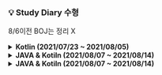 ### 💡 Study Diary 수형  

8/6이전 BOJ는 정리 X

<details markdown="1">
<summary><strong> Kotlin (2021/07/23 ~ 2021/08/05)</strong></summary>
<br>
<br>

|날짜|내용|
|------:|:---:|
|**7/23(금)**|1단계 [[2557]](https://www.acmicpc.net/problem/2557) , 2단계 [[1330]](https://www.acmicpc.net/problem/1330)|
|**7/24(토)**|3단계 [[10871]](https://www.acmicpc.net/problem/10871) , 4단계[[10951]](https://www.acmicpc.net/problem/10951), 5단계[[4344]](https://www.acmicpc.net/problem/4344) , 6단계[[4673]](https://www.acmicpc.net/problem/4673) , 7단계[[1152]](https://www.acmicpc.net/problem/1152)|
|**7/25(일)**|8단계[[1712]](https://www.acmicpc.net/problem/1712) , 9단계[[2581]](https://www.acmicpc.net/problem/2581)|
|**7/26(월)**|10단계[[10872]](https://www.acmicpc.net/problem/10872) , 11단계[[2798]](https://www.acmicpc.net/problem/2798)|
|**7/27(화)**|18단계[[10828]](https://www.acmicpc.net/problem/10828) , Kotlin시간초과[[18870]](https://www.acmicpc.net/problem/18870)|
|**7/28(수)**|19단계[[2164]](https://www.acmicpc.net/problem/2164)|
|**7/29(목)**|18단계[[9012]](https://www.acmicpc.net/problem/9012)|
|**7/30(금)**|14단계[[15649]](https://www.acmicpc.net/problem/15649) , 16단계[[11399]](https://www.acmicpc.net/problem/11399)|
|**7/31(토)**|X|
|**8/1(일)**|X|
|**8/2(월)**|Programmers[[순위검색]](https://programmers.co.kr/learn/courses/30/lessons/72412)|
|**8/3(화)**|Programmers[[문자열압축]](https://programmers.co.kr/learn/courses/30/lessons/60057)|
|**8/4(수)**|X|
|**8/5(목)**|Programmers[[네트워크]](https://programmers.co.kr/learn/courses/30/lessons/43162)|


<br>

</details>



<details markdown="1">
<summary><strong> JAVA & Kotiln (2021/08/07 ~ 2021/08/14)</strong></summary>
<br>
<br>

|     날짜     | 내용 |
| :----------: |:----:|
|**8/6(금)**|[boj1012_유기농배추](https://www.acmicpc.net/problem/1012)([java](./Java_BOJ/boj1012_유기농배추.java))<br/>[boj2178_미로탐색](https://www.acmicpc.net/problem/2178)([java](./Java_BOJ/boj2178_미로탐색.java)) <br/>[boj2606_바이러스](https://www.acmicpc.net/problem/2606)([java](./Java_BOJ/boj2606_바이러스.java))|
| **8/7(토)**  |[boj7562_나이트의이동](https://www.acmicpc.net/problem/7562)([java](./Java_BOJ/boj7562_나이트의이동.java))<br/>[boj7576_토마토](https://www.acmicpc.net/problem/7576)([java](./Java_BOJ/boj7576_토마토.java))|
| **8/8(일)** |[boj13305_주유소](https://www.acmicpc.net/problem/13305)([java](./Java_BOJ/boj13305_주유소.java))     |
| **8/9(월)** |[boj1012_유기농배추](https://www.acmicpc.net/problem/1012)([Kotlin](./Kotlin/1012_유기농배추.kt))|
| **8/10(화)** |[boj1697_숨바꼭질](https://www.acmicpc.net/problem/1697)([java](./Java_BOJ/boj1697_숨바꼭질.java))     |
| **8/11(수)** |[boj2589_보물섬](https://www.acmicpc.net/problem/2589)([java](./Java_BOJ/boj2589_보물섬.java))<br/>[boj1759_암호만들기](https://www.acmicpc.net/problem/1759)([java](./Java_BOJ/boj1759_암호만들기.java))<br/>[BOJ_7576[토마토]](https://www.acmicpc.net/problem/7576)([kotlin](./Kotlin/7576_토마토.kt))<br/>[BOJ_1075[나누기]](https://www.acmicpc.net/problem/1075)([kotlin](./Kotlin/1075_나누기.kt))|
| **8/12(목)** |[boj2206_벽부수고이동하기](https://www.acmicpc.net/problem/2206)([java](./Java_BOJ/boj2206_벽부수고이동하기.java))<br/>[boj2589_보물섬](https://www.acmicpc.net/problem/2589)([kotlin](./Kotlin/2589_보물섬.kt))|
| **8/13(금)** |      |


<br>

</details>


<details markdown="1">
<summary><strong> JAVA & Kotiln (2021/08/07 ~ 2021/08/14)</strong></summary>
<br>
<br>

|     날짜     | 내용 |
| :----------: |:----:|
|**8/14(토)**||
|**8/15(일)**||
|**8/16(월)**||
|**8/17(화)**||
|**8/18(수)**||
|**8/19(목)**||
|**8/20(금)**||

<br>

</details>
